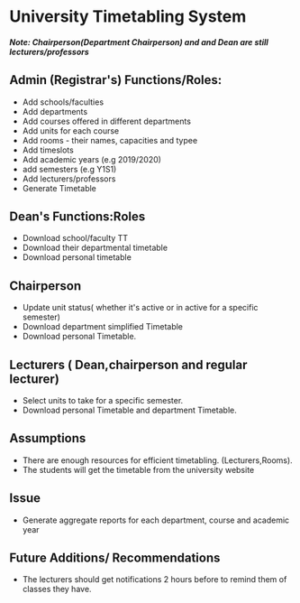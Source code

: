 # University Timetabling System

##### Note: Chairperson(Department Chairperson) and and Dean are still lecturers/professors

## Admin (Registrar's) Functions/Roles:

- Add schools/faculties
- Add departments
- Add courses offered in different departments
- Add units for each course
- Add rooms - their names, capacities and typee
- Add timeslots
- Add academic years (e.g 2019/2020)
- add semesters (e.g Y1S1)
- Add lecturers/professors
- Generate Timetable

## Dean's Functions:Roles

- Download school/faculty TT
- Download their departmental timetable
- Download personal timetable

## Chairperson

- Update unit status( whether it's active or in active for a specific semester)
- Download department simplified Timetable
- Download personal Timetable.

## Lecturers ( Dean,chairperson and regular lecturer)

- Select units to take for a specific semester.
- Download personal Timetable and department Timetable.

## Assumptions

- There are enough resources for efficient timetabling. (Lecturers,Rooms).
- The students will get the timetable from the university website

## Issue

- Generate aggregate reports for each department, course and academic year

## Future Additions/ Recommendations

- The lecturers should get notifications 2 hours before to remind them of classes they have.
